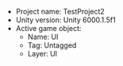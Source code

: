 <!-- UNITY CODE ASSIST INSTRUCTIONS START -->
- Project name: TestProject2
- Unity version: Unity 6000.1.5f1
- Active game object:
  - Name: UI
  - Tag: Untagged
  - Layer: UI
<!-- UNITY CODE ASSIST INSTRUCTIONS END -->
